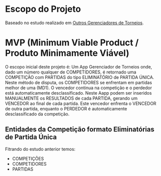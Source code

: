 # Escopo do Projeto

Baseado no estudo realizado em [Outros Gerenciadores de Torneios](https://github.com/Michael-Lourenco/gerenciadordetorneios/blob/master/outrosgerenciadoresdetorneios.md).

# MVP (Minimum Viable Product / Produto Minimamente Viável)

O escopo inicial deste projeto é:
Um App Gerenciador de Torneios onde, dado um número qualquer de COMPETIDORES, é retornado uma COMPETIÇÃO com PARTIDAS do tipo ELIMINATÓRIO de PARTIDA ÚNICA.
Neste método de disputa, os COMPETIDORES se enfrentam em partidas melhor de uma (MD1). O vencedor continua na competição e o perdedor está automaticamente desclassificado.
Neste Aapp podem ser inseridos MANUALMENTE os RESULTADOS de cada PARTIDA, gerando um VENCEDOR ao final de cada partida.
Este vencedor enfrenta o VENCEDOR de outra partida, enquanto o PERDEDOR é automaticamente desclassificado da competição.
  
## Entidades da Competição formato Eliminatórias de Partida Única
  Fitrando do estudo anterior temos:
 - COMPETIÇÕES
 - COMPETIDORES
 - PARTIDAS

 

  
